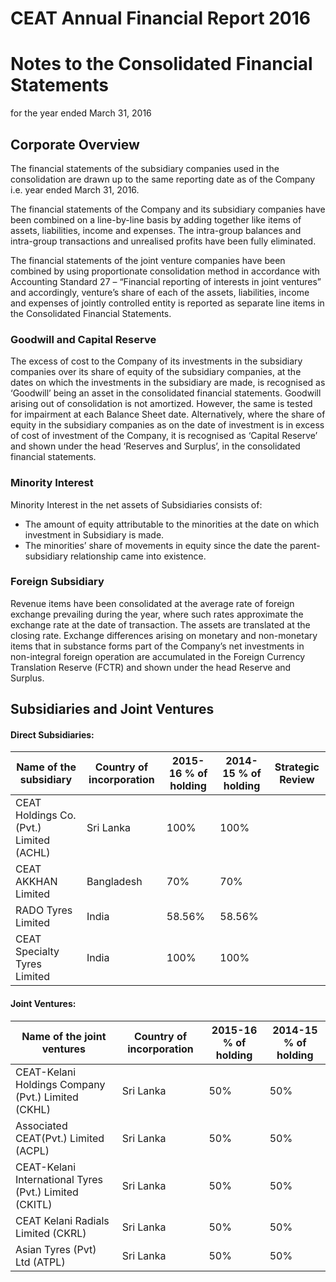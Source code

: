 # CEAT Annual Financial Report 2016

# Notes to the Consolidated Financial Statements

for the year ended March 31, 2016

## Corporate Overview

The financial statements of the subsidiary companies used in the consolidation are drawn up to the same reporting date as of the Company i.e. year ended March 31, 2016.

The financial statements of the Company and its subsidiary companies have been combined on a line-by-line basis by adding together like items of assets, liabilities, income and expenses. The intra-group balances and intra-group transactions and unrealised profits have been fully eliminated.

The financial statements of the joint venture companies have been combined by using proportionate consolidation method in accordance with Accounting Standard 27 – “Financial reporting of interests in joint ventures” and accordingly, venture’s share of each of the assets, liabilities, income and expenses of jointly controlled entity is reported as separate line items in the Consolidated Financial Statements.

### Goodwill and Capital Reserve

The excess of cost to the Company of its investments in the subsidiary companies over its share of equity of the subsidiary companies, at the dates on which the investments in the subsidiary are made, is recognised as ‘Goodwill’ being an asset in the consolidated financial statements. Goodwill arising out of consolidation is not amortized. However, the same is tested for impairment at each Balance Sheet date. Alternatively, where the share of equity in the subsidiary companies as on the date of investment is in excess of cost of investment of the Company, it is recognised as ‘Capital Reserve’ and shown under the head ‘Reserves and Surplus’, in the consolidated financial statements.

### Minority Interest

Minority Interest in the net assets of Subsidiaries consists of:

- The amount of equity attributable to the minorities at the date on which investment in Subsidiary is made.
- The minorities’ share of movements in equity since the date the parent-subsidiary relationship came into existence.

### Foreign Subsidiary

Revenue items have been consolidated at the average rate of foreign exchange prevailing during the year, where such rates approximate the exchange rate at the date of transaction. The assets are translated at the closing rate. Exchange differences arising on monetary and non-monetary items that in substance forms part of the Company’s net investments in non-integral foreign operation are accumulated in the Foreign Currency Translation Reserve (FCTR) and shown under the head Reserve and Surplus.

## Subsidiaries and Joint Ventures

#### Direct Subsidiaries:

|Name of the subsidiary|Country of incorporation|2015-16 % of holding|2014-15 % of holding|Strategic Review|
|---|---|---|---|---|
|CEAT Holdings Co. (Pvt.) Limited (ACHL)|Sri Lanka|100%|100%| |
|CEAT AKKHAN Limited|Bangladesh|70%|70%| |
|RADO Tyres Limited|India|58.56%|58.56%| |
|CEAT Specialty Tyres Limited|India|100%|100%| |

#### Joint Ventures:

|Name of the joint ventures|Country of incorporation|2015-16 % of holding|2014-15 % of holding|
|---|---|---|---|
|CEAT-Kelani Holdings Company (Pvt.) Limited (CKHL)|Sri Lanka|50%|50%|
|Associated CEAT(Pvt.) Limited (ACPL)|Sri Lanka|50%|50%|
|CEAT-Kelani International Tyres (Pvt.) Limited (CKITL)|Sri Lanka|50%|50%|
|CEAT Kelani Radials Limited (CKRL)|Sri Lanka|50%|50%|
|Asian Tyres (Pvt) Ltd (ATPL)|Sri Lanka|50%|50%|